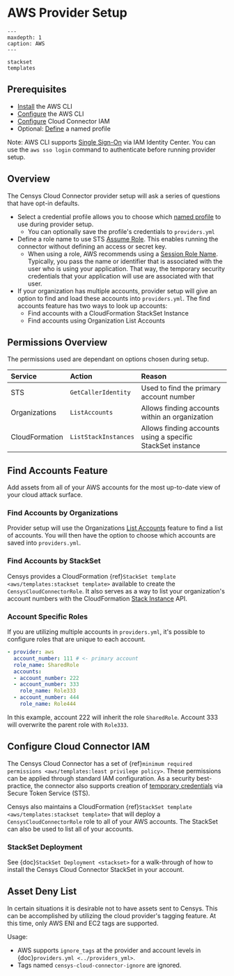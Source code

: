 # AWS Provider Setup

```{toctree}
---
maxdepth: 1
caption: AWS
---

stackset
templates
```

## Prerequisites

- [Install][aws-cli] the AWS CLI
- [Configure][aws-cli-configure] the AWS CLI
- [Configure](#configure-cloud-connector-iam) Cloud Connector IAM
- Optional: [Define][aws-cli-profile] a named profile

Note: AWS CLI supports [Single Sign-On][aws-cli-sso] via IAM Identity Center.
You can use the `aws sso login` command to authenticate before running
provider setup.

## Overview

The Censys Cloud Connector provider setup will ask a series of questions that
have opt-in defaults.

- Select a credential profile allows you to choose which
  [named profile][aws-cli-profile] to use during provider setup.
  - You can optionally save the profile's credentials to `providers.yml`
- Define a role name to use STS [Assume Role][aws-sts-assume-role]. This enables
  running the connector without defining an access or secret key.
  - When using a role, AWS recommends using a [Session Role Name][aws-boto3-sts].
    Typically, you pass the name or identifier that is associated with the user
    who is using your application. That way, the temporary security credentials
    that your application will use are associated with that user.
- If your organization has multiple accounts, provider setup will give an option
  to find and load these accounts into `providers.yml`.  The find accounts
  feature has two ways to look up accounts:
  - Find accounts with a CloudFormation StackSet Instance
  - Find accounts using Organization List Accounts

## Permissions Overview

The permissions used are dependant on options chosen during setup.

<!-- markdownlint-disable MD013 -->
| Service | Action  | Reason |
| :--- | :--- | :--- |
| STS | `GetCallerIdentity` | Used to find the primary account number |
| Organizations | `ListAccounts` | Allows finding accounts within an organization |
| CloudFormation | `ListStackInstances` | Allows finding accounts using a specific StackSet instance |
<!-- markdownlint-enable MD013 -->

## Find Accounts Feature

Add assets from all of your AWS accounts for the most up-to-date view of your
cloud attack surface.

### Find Accounts by Organizations

Provider setup will use the Organizations [List Accounts][aws-organizations-list-accounts]
feature to find a list of accounts. You will then have the option to choose which
accounts are saved into `providers.yml`.

### Find Accounts by StackSet

Censys provides a CloudFormation
{ref}`StackSet template <aws/templates:stackset template>`
available to create the `CensysCloudConnectorRole`. It also serves as a way to
list your organization's account numbers with the CloudFormation [Stack Instance][aws-cloudformation-list-stack-instances]
API.

### Account Specific Roles

If you are utilizing multiple accounts in `providers.yml`, it's possible to
configure roles that are unique to each account.

```yaml
- provider: aws
  account_number: 111 # <- primary account
  role_name: SharedRole
  accounts:
  - account_number: 222
  - account_number: 333
    role_name: Role333
  - account_number: 444
    role_name: Role444
```

In this example, account 222 will inherit the role `SharedRole`. Account 333
will overwrite the parent role with `Role333`.

## Configure Cloud Connector IAM

The Censys Cloud Connector has a set of
{ref}`minimum required permissions <aws/templates:least privilege policy>`.
These permissions can be applied through standard IAM configuration. As a security
best-practice, the connector also supports creation of [temporary credentials][aws-sts-creds]
via Secure Token Service (STS).

Censys also maintains a CloudFormation
{ref}`StackSet template <aws/templates:stackset template>`
that will deploy a `CensysCloudConnectorRole` role to all of your AWS accounts.
The StackSet can also be used to list all of your accounts.

### StackSet Deployment

See {doc}`StackSet Deployment <stackset>` for a walk-through of how to install
the Censys Cloud Connector StackSet in your account.

## Asset Deny List

In certain situations it is desirable not to have assets sent to Censys. This
can be accomplished by utilizing the cloud provider's tagging feature. At this
time, only AWS ENI and EC2 tags are supported.

Usage:

- AWS supports `ignore_tags` at the provider and account levels in
  {doc}`providers.yml <../providers_yml>`.
- Tags named `censys-cloud-connector-ignore` are ignored.

<!-- References -->
[aws-boto3-sts]: https://boto3.amazonaws.com/v1/documentation/api/latest/reference/services/sts.html
[aws-cli]: https://docs.aws.amazon.com/cli/latest/userguide/getting-started-install.html
[aws-cli-configure]: https://docs.aws.amazon.com/cli/latest/userguide/getting-started-prereqs.html
[aws-cli-profile]: https://docs.aws.amazon.com/cli/latest/userguide/cli-configure-profiles.html
[aws-cli-sso]: https://docs.aws.amazon.com/cli/latest/userguide/cli-configure-sso.html
[aws-cloudformation-list-stack-instances]: https://docs.aws.amazon.com/AWSCloudFormation/latest/APIReference/API_ListStackInstances.html
[aws-organizations-list-accounts]: https://docs.aws.amazon.com/organizations/latest/APIReference/API_ListAccounts.html
[aws-sts-assume-role]: https://docs.aws.amazon.com/STS/latest/APIReference/API_AssumeRole.html
[aws-sts-creds]: https://docs.aws.amazon.com/IAM/latest/UserGuide/id_credentials_temp.html
